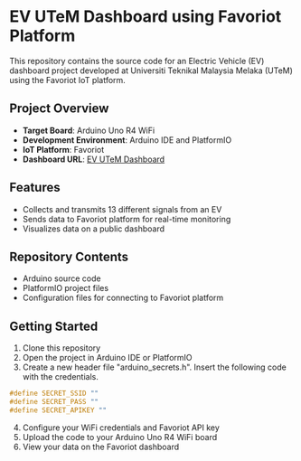 # EV UTeM Dashboard using Favoriot Platform

This repository contains the source code for an Electric Vehicle (EV) dashboard project developed at Universiti Teknikal Malaysia Melaka (UTeM) using the Favoriot IoT platform.

## Project Overview

- **Target Board**: Arduino Uno R4 WiFi
- **Development Environment**: Arduino IDE and PlatformIO
- **IoT Platform**: Favoriot
- **Dashboard URL**: [EV UTeM Dashboard](https://platform.favoriot.com/public/QTt51mKlLJzuD6nyV1qffSbNNaR03Qhp)

## Features

- Collects and transmits 13 different signals from an EV
- Sends data to Favoriot platform for real-time monitoring
- Visualizes data on a public dashboard

## Repository Contents

- Arduino source code
- PlatformIO project files
- Configuration files for connecting to Favoriot platform

## Getting Started

1. Clone this repository
2. Open the project in Arduino IDE or PlatformIO
3. Create a new header file "arduino_secrets.h". Insert the following code with the credentials.
   
```cpp
#define SECRET_SSID ""
#define SECRET_PASS ""
#define SECRET_APIKEY ""
```
4. Configure your WiFi credentials and Favoriot API key
5. Upload the code to your Arduino Uno R4 WiFi board
6. View your data on the Favoriot dashboard

